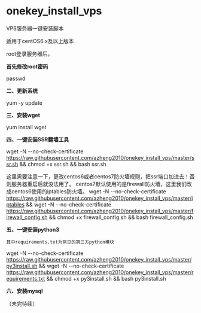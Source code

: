 # onekey_install_vps

VPS服务器一键安装脚本

适用于centOS6.x及以上版本

root登录服务器后。

**首先修改root密码**

passwd

**二、更新系统**

yum -y update

**三、安装wget**

yum install wget

**四、一键安装SSR翻墙工具**

wget -N --no-check-certificate https://raw.githubusercontent.com/azheng2010/onekey_install_vps/master/ssr.sh && chmod +x ssr.sh && bash ssr.sh

这里需要注意一下，更改centos6或者centos7防火墙规则，把ssr端口加进去！否则服务器重启后就没法用了。
centos7默认使用的是firewall防火墙，这里我们改成centos6使用的iptables防火墙。
wget -N --no-check-certificate https://raw.githubusercontent.com/azheng2010/onekey_install_vps/master/iptables && wget -N --no-check-certificate https://raw.githubusercontent.com/azheng2010/onekey_install_vps/master/firewall_config.sh && chmod +x firewall_config.sh && bash firewall_config.sh

**五、一键安装python3**

`其中requirements.txt为常见的第三方python模块`

wget -N --no-check-certificate https://raw.githubusercontent.com/azheng2010/onekey_install_vps/master/py3install.sh && wget -N --no-check-certificate https://raw.githubusercontent.com/azheng2010/onekey_install_vps/master/requirements.txt && chmod +x py3install.sh && bash py3install.sh

**六、安装mysql**


（未完待续）

